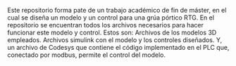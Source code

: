 Este repositorio forma pate de un trabajo académico de fin de máster, en el cual se diseña un modelo y un control para una grúa pórtico RTG.
En el repositorio se encuentran todos los archivos necesarios para hacer funcionar este modelo y control. Estos son: Archivos de los modelos 3D empleados. Archivos simulink con el modelo y los controles diseñados. Y, un archivo de Codesys que contiene el código implementado en el PLC que, conectado por modbus, permite el control del modelo.
